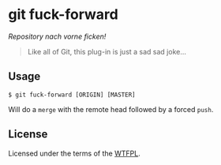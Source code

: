 git fuck-forward
================
*Repository nach vorne ficken!*

> Like all of Git, this plug-in is just a sad sad joke...

Usage
-----
```
$ git fuck-forward [ORIGIN] [MASTER]
```

Will do a `merge` with the remote head followed by a forced `push`.

License
-------
Licensed under the terms of the [WTFPL](LICENSE).
